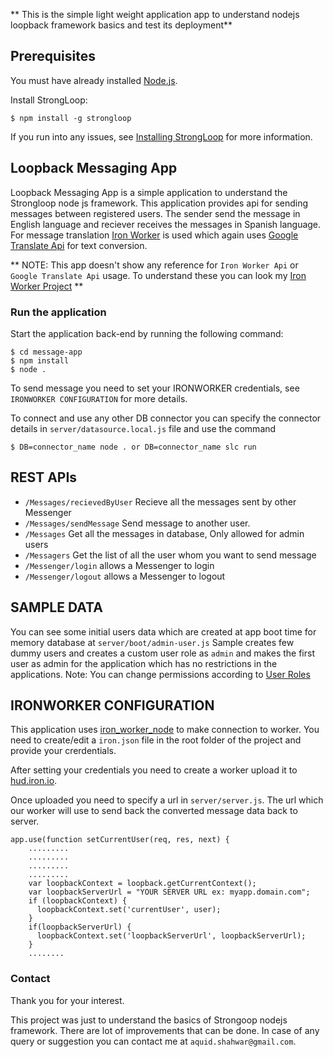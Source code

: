 ** This is the simple light weight application app to understand nodejs loopback framework basics and test its deployment**

## Prerequisites

You must have already installed [Node.js](https://nodejs.org/).

Install StrongLoop:
```
$ npm install -g strongloop
```

If you run into any issues, see [Installing StrongLoop](http://docs.strongloop.com/display/LB/Installing+StrongLoop)
for more information.

## Loopback Messaging App

Loopback Messaging App is a simple application to understand the Strongloop node js framework. This application provides api
for sending messages between registered users. The sender send the message in English language and reciever receives the messages 
in Spanish language. For message translation [Iron Worker](https://www.iron.io/platform/ironworker/) is used which again uses 
[Google Translate Api](https://translate.google.co.in/) for text conversion.

** NOTE: This app doesn't show any reference for `Iron Worker Api` or `Google Translate Api` usage. To understand these you can look my [Iron Worker Project](https://github.com/aquid/Irow-Worker-Docker) **

### Run the application

Start the application back-end by running the following command:

```
$ cd message-app
$ npm install
$ node . 

```
To send message you need to set your IRONWORKER credentials, see `IRONWORKER CONFIGURATION` for more details.

To connect and use any other DB connector you can specify the connector details in `server/datasource.local.js` file and use the command

```
$ DB=connector_name node . or DB=connector_name slc run 

```


## REST APIs

 - `/Messages/recievedByUser` Recieve all the messages sent by other Messenger
 - `/Messages/sendMessage` Send message to another user.
 - `/Messages`  Get all the messages in database, Only allowed for admin users
 - `/Messagers` Get the list of all the user whom you want to send message
 - `/Messenger/login` allows a Messenger to login
 - `/Messenger/logout` allows a Messenger to logout



## SAMPLE DATA

You can see some initial users data which are created at app boot time for memory database at `server/boot/admin-user.js`
Sample creates few dummy users and creates a custom user role as `admin` and makes the first user as admin for the application which has no restrictions in the applications. Note: You can change permissions according to [User Roles](https://docs.strongloop.com/display/public/LB/Defining+and+using+roles) 


## IRONWORKER CONFIGURATION 

This application uses [iron_worker_node](https://github.com/iron-io/iron_worker_node) to make connection to worker. You need to create/edit a `iron.json` file in the root folder of the project and provide your crerdentials.

After setting your credentials you need to create a worker upload it to [hud.iron.io](https://hud.iron.io/).

Once uploaded you need to specify a url in `server/server.js`. The url which our worker will use to send back the converted message data back to server.

```
app.use(function setCurrentUser(req, res, next) {
    .........
    .........
    .........
    .........
    var loopbackContext = loopback.getCurrentContext();
    var loopbackServerUrl = "YOUR SERVER URL ex: myapp.domain.com";
    if (loopbackContext) {
      loopbackContext.set('currentUser', user);
    }
    if(loopbackServerUrl) {
      loopbackContext.set('loopbackServerUrl', loopbackServerUrl);
    }
    ........

```

### Contact ###

Thank you for your interest.

This project was just to understand the basics of Strongoop nodejs framework. There are lot of improvements that can be done.
In case of any query or suggestion you can contact me at `aquid.shahwar@gmail.com`.


